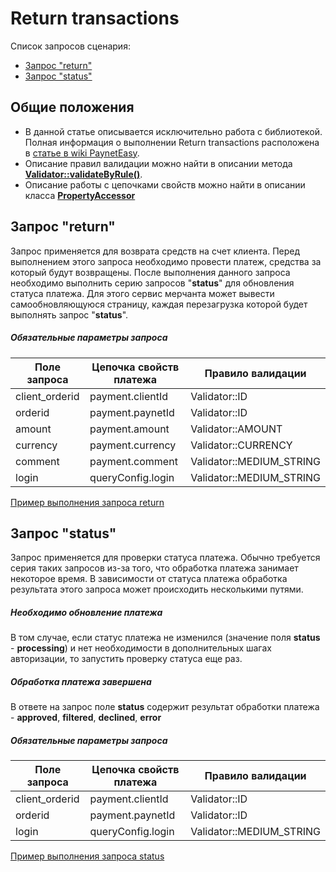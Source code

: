 # Return transactions

Список запросов сценария:
* [Запрос "return"](#return)
* [Запрос "status"](#status)

## Общие положения

* В данной статье описывается исключительно работа с библиотекой. Полная информация о выполнении Return transactions расположена в [статье в wiki PaynetEasy](http://wiki.payneteasy.com/index.php/PnE:Return_Transactions).
* Описание правил валидации можно найти в описании метода **[Validator::validateByRule()](../library-internals/02-validator.md#validateByRule)**.
* Описание работы с цепочками свойств можно найти в описании класса **[PropertyAccessor](../library-internals/03-property-accessor.md)**

## <a name="return"></a> Запрос "return"

Запрос применяется для возврата средств на счет клиента.
Перед выполнением этого запроса необходимо провести платеж, средства за который будут возвращены.
После выполнения данного запроса необходимо выполнить серию запросов "**status**" для обновления статуса платежа. Для этого сервис мерчанта может вывести самообновляющуюся страницу, каждая перезагрузка которой будет выполнять запрос "**status**".

##### Обязательные параметры запроса

Поле запроса    |Цепочка свойств платежа|Правило валидации
----------------|-----------------------|-----------------
client_orderid  |payment.clientId       |Validator::ID
orderid         |payment.paynetId       |Validator::ID
amount          |payment.amount         |Validator::AMOUNT
currency        |payment.currency       |Validator::CURRENCY
comment         |payment.comment        |Validator::MEDIUM_STRING
login           |queryConfig.login      |Validator::MEDIUM_STRING

[Пример выполнения запроса return](../../../example/return.php)

## <a name="status"></a> Запрос "status"

Запрос применяется для проверки статуса платежа. Обычно требуется серия таких запросов из-за того, что обработка платежа занимает некоторое время. В зависимости от статуса платежа обработка результата этого запроса может происходить несколькими путями.

##### Необходимо обновление платежа

В том случае, если статус платежа не изменился (значение поля **status** - **processing**) и нет необходимости в дополнительных шагах авторизации, то запустить проверку статуса еще раз.

##### Обработка платежа завершена

В ответе на запрос поле **status** содержит результат обработки платежа - **approved**, **filtered**, **declined**, **error**

##### Обязательные параметры запроса

Поле запроса    |Цепочка свойств платежа|Правило валидации
----------------|-----------------------|-----------------
client_orderid  |payment.clientId       |Validator::ID
orderid         |payment.paynetId       |Validator::ID
login           |queryConfig.login      |Validator::MEDIUM_STRING

[Пример выполнения запроса status](../../../example/status.php)
